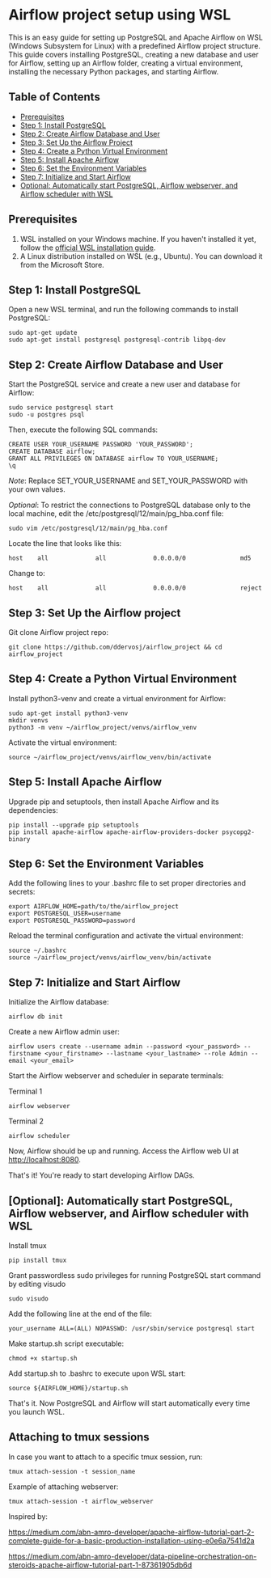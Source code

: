 # Airflow project setup using WSL

This is an easy guide for setting up PostgreSQL and Apache Airflow on WSL (Windows Subsystem for Linux) with a predefined Airflow project structure. This guide covers installing PostgreSQL, creating a new database and user for Airflow, setting up an Airflow folder, creating a virtual environment, installing the necessary Python packages, and starting Airflow.

## Table of Contents
- [Prerequisites](#prerequisites)
- [Step 1: Install PostgreSQL](#step-1-install-postgresql)
- [Step 2: Create Airflow Database and User](#step-2-create-airflow-database-and-user)
- [Step 3: Set Up the Airflow Project](#step-3-set-up-the-airflow-project)
- [Step 4: Create a Python Virtual Environment](#step-4-create-a-python-virtual-environment)
- [Step 5: Install Apache Airflow](#step-5-install-apache-airflow)
- [Step 6: Set the Environment Variables](#step-6-set-the-environment-variables)
- [Step 7: Initialize and Start Airflow](#step-7-initialize-and-start-airflow)
- [Optional: Automatically start PostgreSQL, Airflow webserver, and Airflow scheduler with WSL](#optional-automatically-start-postgresql-airflow-webserver-and-airflow-scheduler-with-wsl)

## Prerequisites
1. WSL installed on your Windows machine. If you haven't installed it yet, follow the [official WSL installation guide](https://docs.microsoft.com/en-us/windows/wsl/install-win10).
2. A Linux distribution installed on WSL (e.g., Ubuntu). You can download it from the Microsoft Store.

## Step 1: Install PostgreSQL

Open a new WSL terminal, and run the following commands to install PostgreSQL:

```
sudo apt-get update
sudo apt-get install postgresql postgresql-contrib libpq-dev
```

## Step 2: Create Airflow Database and User

Start the PostgreSQL service and create a new user and database for Airflow:

```
sudo service postgresql start
sudo -u postgres psql
```

Then, execute the following SQL commands:

```
CREATE USER YOUR_USERNAME PASSWORD 'YOUR_PASSWORD';
CREATE DATABASE airflow;
GRANT ALL PRIVILEGES ON DATABASE airflow TO YOUR_USERNAME;
\q
```

*Note*: Replace SET_YOUR_USERNAME and SET_YOUR_PASSWORD with your own values.

*Optional*: To restrict the connections to PostgreSQL database only to the local machine, edit the /etc/postgresql/12/main/pg_hba.conf file:

```
sudo vim /etc/postgresql/12/main/pg_hba.conf
```

Locate the line that looks like this:

```
host    all             all             0.0.0.0/0               md5
```

Change to:

```
host    all             all             0.0.0.0/0               reject
```

## Step 3: Set Up the Airflow project

Git clone Airflow project repo:

```
git clone https://github.com/ddervosj/airflow_project && cd airflow_project
```

## Step 4: Create a Python Virtual Environment

Install python3-venv and create a virtual environment for Airflow:

```
sudo apt-get install python3-venv
mkdir venvs
python3 -m venv ~/airflow_project/venvs/airflow_venv
```

Activate the virtual environment:

```
source ~/airflow_project/venvs/airflow_venv/bin/activate
```

## Step 5: Install Apache Airflow

Upgrade pip and setuptools, then install Apache Airflow and its dependencies:

```
pip install --upgrade pip setuptools
pip install apache-airflow apache-airflow-providers-docker psycopg2-binary
```

## Step 6: Set the Environment Variables

Add the following lines to your .bashrc file to set proper directories and secrets:

```
export AIRFLOW_HOME=path/to/the/airflow_project
export POSTGRESQL_USER=username
export POSTGRESQL_PASSWORD=password
```

Reload the terminal configuration and activate the virtual environment:

```
source ~/.bashrc
source ~/airflow_project/venvs/airflow_venv/bin/activate
```

## Step 7: Initialize and Start Airflow

Initialize the Airflow database:

```
airflow db init
```

Create a new Airflow admin user:

```
airflow users create --username admin --password <your_password> --firstname <your_firstname> --lastname <your_lastname> --role Admin --email <your_email>
```

Start the Airflow webserver and scheduler in separate terminals:

Terminal 1

```
airflow webserver
```

Terminal 2

```
airflow scheduler
```

Now, Airflow should be up and running. Access the Airflow web UI at <http://localhost:8080>.

That's it! You're ready to start developing Airflow DAGs.

## [Optional]: Automatically start PostgreSQL, Airflow webserver, and Airflow scheduler with WSL

Install tmux

```
pip install tmux
```

Grant passwordless sudo privileges for running PostgreSQL start command by editing visudo

```
sudo visudo
```

Add the following line at the end of the file:

```
your_username ALL=(ALL) NOPASSWD: /usr/sbin/service postgresql start
```

Make startup.sh script executable:

```
chmod +x startup.sh
```

Add startup.sh to .bashrc to execute upon WSL start:

```
source ${AIRFLOW_HOME}/startup.sh
```

That's it. Now PostgreSQL and Airflow will start automatically every time you launch WSL.

## Attaching to tmux sessions

In case you want to attach to a specific tmux session, run:

```
tmux attach-session -t session_name
```

Example of attaching webserver:

```
tmux attach-session -t airflow_webserver 
```

Inspired by:

https://medium.com/abn-amro-developer/apache-airflow-tutorial-part-2-complete-guide-for-a-basic-production-installation-using-e0e6a7541d2a 

https://medium.com/abn-amro-developer/data-pipeline-orchestration-on-steroids-apache-airflow-tutorial-part-1-87361905db6d
